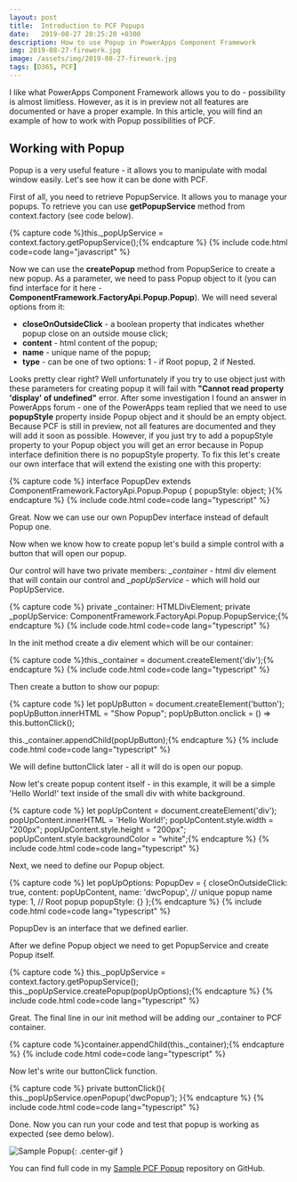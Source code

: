 ```yaml
---
layout: post
title:  Introduction to PCF Popups
date:   2019-08-27 20:25:20 +0300
description: How to use Popup in PowerApps Component Framework
img: 2019-08-27-firework.jpg
image: /assets/img/2019-08-27-firework.jpg
tags: [D365, PCF]
---
```


I like what PowerApps Component Framework allows you to do - possibility is almost limitless. However, as it is in preview not all features are documented or have a proper example. In this article, you will find an example of how to work with Popup possibilities of PCF.

## Working with Popup

Popup is a very useful feature - it allows you to manipulate with modal window easily. Let's see how it can be done with PCF.

First of all, you need to retrieve PopupService. It allows you to manage your popups. To retrieve you can use **getPopupService** method from context.factory (see code below).

{% capture code %}this._popUpService = context.factory.getPopupService();{% endcapture %}
{% include code.html code=code lang="javascript" %}

Now we can use the **createPopup** method from PopupSerice to create a new popup. As a parameter, we need to pass Popup object to it (you can find interface for it here - **ComponentFramework.FactoryApi.Popup.Popup**). We will need several options from it:

* **closeOnOutsideClick** - a boolean property that indicates whether popup close on an outside mouse click;
* **content** - html content of the popup;
* **name** - unique name of the popup;
* **type** - can be one of two options: 1 - if Root popup, 2 if Nested.

Looks pretty clear right? Well unfortunately if you try to use object just with these parameters for creating popup it will fail with **"Cannot read property 'display' of undefined"** error. After some investigation I found an answer in PowerApps forum - one of the PowerApps team replied that we need to use **popupStyle** property inside Popup object and it should be an empty object. Because PCF is still in preview, not all features are documented and they will add it soon as possible. However, if you just try to add a popupStyle property to your Popup object you will get an error because in Popup interface definition there is no popupStyle property. To fix this let's create our own interface that will extend the existing one with this property:

{% capture code %}
interface PopupDev extends ComponentFramework.FactoryApi.Popup.Popup {
    popupStyle: object;
}{% endcapture %}
{% include code.html code=code lang="typescript" %}

Great. Now we can use our own PopupDev interface instead of default Popup one.

Now when we know how to create popup let's build a simple control with a button that will open our popup.

Our control will have two private members: *_container* - html div element that will contain our control and *_popUpService* - which will hold our PopUpService.

{% capture code %}
private _container: HTMLDivElement;
private _popUpService: ComponentFramework.FactoryApi.Popup.PopupService;{% endcapture %}
{% include code.html code=code lang="typescript" %}

In the init method create a div element which will be our container:

{% capture code %}this._container = document.createElement('div');{% endcapture %}
{% include code.html code=code lang="typescript" %}

Then create a button to show our popup:

{% capture code %}
let popUpButton = document.createElement('button');
popUpButton.innerHTML = "Show Popup";
popUpButton.onclick = () => this.buttonClick();

this._container.appendChild(popUpButton);{% endcapture %}
{% include code.html code=code lang="typescript" %}

We will define buttonClick later - all it will do is open our popup.

Now let's create popup content itself - in this example, it will be a simple 'Hello World!' text inside of the small div with white background.

{% capture code %}
let popUpContent = document.createElement('div');
popUpContent.innerHTML = 'Hello World!';
popUpContent.style.width = "200px";
popUpContent.style.height = "200px";
popUpContent.style.backgroundColor = "white";{% endcapture %}
{% include code.html code=code lang="typescript" %}

Next, we need to define our Popup object.

{% capture code %}
let popUpOptions: PopupDev = {
    closeOnOutsideClick: true,
    content: popUpContent,
    name: 'dwcPopup', // unique popup name
    type: 1, // Root popup
    popupStyle: {}
};{% endcapture %}
{% include code.html code=code lang="typescript" %}

PopupDev is an interface that we defined earlier.

After we define Popup object we need to get PopupService and create Popup itself.

{% capture code %}
this._popUpService = context.factory.getPopupService();
this._popUpService.createPopup(popUpOptions);{% endcapture %}
{% include code.html code=code lang="typescript" %}

Great. The final line in our init method will be adding our _container to PCF container.

{% capture code %}container.appendChild(this._container);{% endcapture %}
{% include code.html code=code lang="typescript" %}

Now let's write our buttonClick function.

{% capture code %}
private buttonClick(){
    this._popUpService.openPopup('dwcPopup');
}{% endcapture %}
{% include code.html code=code lang="typescript" %}

Done. Now you can run your code and test that popup is working as expected (see demo below).

![Sample Popup]({{site.baseurl}}/assets/videos/popup-demo.gif){: .center-gif }

You can find full code in my [Sample PCF Popup][popup-repo] repository on GitHub.

[popup-repo]: https://github.com/OOlashyn/PCF-SamplePopup
